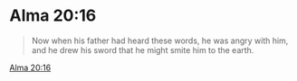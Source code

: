 # Alma 20:16

> Now when his father had heard these words, he was angry with him, and he drew his sword that he might smite him to the earth.

[Alma 20:16](https://www.churchofjesuschrist.org/study/scriptures/bofm/alma/20?lang=eng&id=p16#p16)


